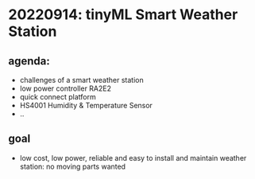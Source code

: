 # 20220914: tinyML Smart Weather Station

## agenda:
* challenges of a smart weather station
* low power controller RA2E2
* quick connect platform
* HS4001 Humidity & Temperature Sensor
* ..

## goal
* low cost, low power, reliable and easy to install and maintain weather station: no moving parts wanted

